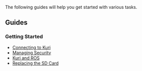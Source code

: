 The following guides will help you get started with various tasks.

## Guides

### Getting Started

- [Connecting to Kuri](./getting-started/connecting-to-kuri.md)
- [Managing Security](./getting-started/managing-security.md)
- [Kuri and ROS](./getting-started/kuri-and-ros.md)
- [Replacing the SD Card](./hardware/replacing-sd-card.md)




